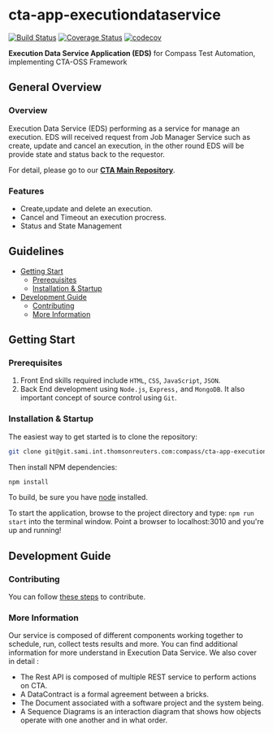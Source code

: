 # cta-app-executiondataservice
[![Build Status](https://travis-ci.org/thomsonreuters/cta-app-executiondataservice.svg?branch=master)](https://travis-ci.org/thomsonreuters/cta-app-executiondataservice)
[![Coverage Status](https://coveralls.io/repos/github/thomsonreuters/cta-app-executiondataservice/badge.svg?branch=master)](https://coveralls.io/github/thomsonreuters/cta-app-executiondataservice?branch=master)
[![codecov](https://codecov.io/gh/thomsonreuters/cta-app-executiondataservice/branch/master/graph/badge.svg)](https://codecov.io/gh/thomsonreuters/cta-app-executiondataservice)

**Execution Data Service Application (EDS)**  for Compass Test Automation, implementing CTA-OSS Framework

## General Overview

### Overview
Execution Data Service (EDS) performing as a service for manage an execution. EDS will received request from Job Manager Service such as create, update and cancel an execution, in the other round EDS will be provide state and status back to the requestor.

For detail, please go to our [**CTA Main Repository**](https://github.com/thomsonreuters/cta).

### Features
  * Create,update and delete an execution.
  * Cancel and Timeout an execution procress.
  * Status and State Management

## Guidelines

* [Getting Start](#getting-start)
  * [Prerequisites](#prerequisites) 
  * [Installation & Startup](#installation-startup)
* [Development Guide](#development-guide)
  * [Contributing](#contributing)
  * [More Information](#more-information)

## Getting Start

### Prerequisites
 1. Front End skills required include `HTML`, `CSS`, `JavaScript`, `JSON`. 
 2. Back End development using `Node.js`, `Express,` and `MongoDB`. It also important concept of source control using `Git`.

### Installation & Startup
The easiest way to get started is to clone the repository:
```bash
git clone git@git.sami.int.thomsonreuters.com:compass/cta-app-executiondataservice.git
```
Then install NPM dependencies:
```bash
npm install
```
To build, be sure you have [node](https://nodejs.org/en/) installed.

To start the application, browse to the project directory and type: `npm run start` into the terminal window. Point a browser to localhost:3010 and you're up and running!

## Development Guide

### Contributing
You can follow [these steps](https://github.com/thomsonreuters/cta/blob/master/contributing.md) to contribute.

### More Information
Our service is composed of different components working together to schedule, run, collect tests results and more. You can find additional information for more understand in Execution Data Service.
We also cover in detail :
* The Rest API is composed of multiple REST service to perform actions on CTA.
* A DataContract is a formal agreement between a bricks.
* The Document associated with a software project and the system being.
* A Sequence Diagrams is an interaction diagram that shows how objects operate with one another and in what order.
